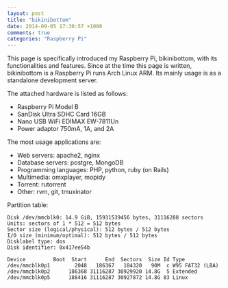 ```yaml
---
layout: post
title: "bikinibottom"
date: 2014-09-05 17:30:57 +1000
comments: true
categories: "Raspberry Pi"
---
```

This page is specifically introduced my Raspberry Pi, bikinibottom, with its functionalities and features. Since at the time this page is written, bikinibottom is a Raspberry Pi runs Arch Linux ARM. Its mainly usage is as a standalone development server.
<!-- more -->
The attached hardware is listed as follows:

- Raspberry Pi Model B
- SanDisk Ultra SDHC Card 16GB
- Nano USB WiFi EDIMAX EW-7811Un
- Power adaptor 750mA, 1A, and 2A

The most usage applications are:

- Web servers: apache2, nginx
- Database servers: postgre, MongoDB
- Programming languages: PHP, python, ruby (on Rails)
- Multimedia: omxplayer, mopidy
- Torrent: rutorrent
- Other: rvm, git, tmuxinator

Partition table:
```
Disk /dev/mmcblk0: 14.9 GiB, 15931539456 bytes, 31116288 sectors
Units: sectors of 1 * 512 = 512 bytes
Sector size (logical/physical): 512 bytes / 512 bytes
I/O size (minimum/optimal): 512 bytes / 512 bytes
Disklabel type: dos
Disk identifier: 0x417ee54b

Device         Boot  Start      End  Sectors  Size Id Type
/dev/mmcblk0p1        2048   186367   184320   90M  c W95 FAT32 (LBA)
/dev/mmcblk0p2      186368 31116287 30929920 14.8G  5 Extended
/dev/mmcblk0p5      188416 31116287 30927872 14.8G 83 Linux
```
